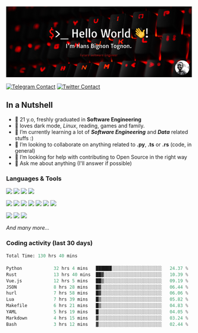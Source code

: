 ![Cover](assets/gh-readme-cover.png)

[![Telegram Contact](https://img.shields.io/badge/Telegram-%230088CC.svg?style=for-the-badge&logo=telegram&logoColor=white)](https://t.me/hanstobi) [![Twitter Contact](https://img.shields.io/badge/Twitter-%2308A0E9.svg?style=for-the-badge&logo=twitter&logoColor=white)](https://twitter.com/_tobihans)

## In a Nutshell
- 👤 21 y.o, freshly graduated in **Software Engineering**
- 🖤 loves dark mode, *Linux*, reading, games and family.
- 🌱 I’m currently learning a lot of ***Software Engineering*** and ***Data*** related stuffs :)
- 👯 I’m looking to collaborate on anything related to **.py**, **.ts** or **.rs** (code, in general)
- 🤔 I’m looking for help with contributing to Open Source in the right way
- 💬 Ask me about anything (I'll answer if possible)

### Languages & Tools
![](https://img.shields.io/badge/Linux-%23eab30f.svg?style=for-the-badge&logo=linux&logoColor=black) ![](https://img.shields.io/badge/Git-%23e54a2f.svg?style=for-the-badge&logo=git&logoColor=white) ![](https://img.shields.io/badge/Github-%231a1d21.svg?style=for-the-badge&logo=github&logoColor=white) ![](https://img.shields.io/badge/Docker-%230394f0.svg?style=for-the-badge&logo=docker&logoColor=white)

![](https://img.shields.io/badge/C-%231a1d21.svg?style=for-the-badge&logo=C&logoColor=white) ![](https://img.shields.io/badge/TypeScript-%230074c2.svg?style=for-the-badge&logo=typescript&logoColor=white) ![](https://img.shields.io/badge/Python-%23f0c540.svg?style=for-the-badge&logo=python) ![](https://img.shields.io/badge/Rust-%23ea4800.svg?style=for-the-badge&logo=rust) ![](https://img.shields.io/badge/Php-%237175aa.svg?style=for-the-badge&logo=php&logoColor=white) ![](https://img.shields.io/badge/HTML-%23d84924.svg?style=for-the-badge&logo=html5&logoColor=white) ![](https://img.shields.io/badge/Scss-%23c45f92.svg?style=for-the-badge&logo=sass&logoColor=white)

![](https://img.shields.io/badge/Vue-%23314559.svg?style=for-the-badge&logo=vue.js) ![](https://img.shields.io/badge/Laravel-%23e54a2f.svg?style=for-the-badge&logo=laravel&logoColor=white) ![](https://img.shields.io/badge/Adonis-%235a45ff.svg?style=for-the-badge&logo=adonisjs)

*And many more...*

### Coding activity (last 30 days)
<!--START_SECTION:waka-->

```python
Total Time: 130 hrs 40 mins

Python            32 hrs 4 mins   ██████░░░░░░░░░░░░░░░░░░░   24.37 %
Rust              13 hrs 40 mins  ██▓░░░░░░░░░░░░░░░░░░░░░░   10.39 %
Vue.js            12 hrs 5 mins   ██▒░░░░░░░░░░░░░░░░░░░░░░   09.19 %
JSON              8 hrs 28 mins   █▓░░░░░░░░░░░░░░░░░░░░░░░   06.44 %
hurl              7 hrs 58 mins   █▓░░░░░░░░░░░░░░░░░░░░░░░   06.06 %
Lua               7 hrs 39 mins   █▒░░░░░░░░░░░░░░░░░░░░░░░   05.82 %
Makefile          6 hrs 21 mins   █▒░░░░░░░░░░░░░░░░░░░░░░░   04.83 %
YAML              5 hrs 19 mins   █░░░░░░░░░░░░░░░░░░░░░░░░   04.05 %
Markdown          4 hrs 15 mins   ▓░░░░░░░░░░░░░░░░░░░░░░░░   03.24 %
Bash              3 hrs 12 mins   ▓░░░░░░░░░░░░░░░░░░░░░░░░   02.44 %
```

<!--END_SECTION:waka-->
